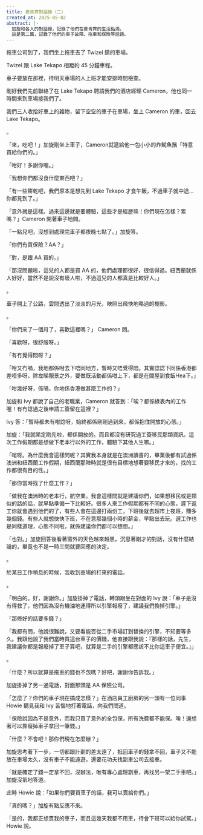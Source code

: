 ```yaml
---
title: 麥肯齊對話錄（二）
created_at: 2025-05-02
abstract: |-
  加旋和各人的對話錄，記錄了他們在麥肯齊的生活點滴。
  這是第二篇，記錄了他們的車子故障、拖車和保險等話題。
---
```


拖車公司到了，我們坐上拖車去了 Twizel 鎮的車場。

Twizel 跟 Lake Tekapo 相距約 45 分鐘車程。

車子要放在那裡，待明天車場的人上班才能安排時間檢查。

剛好我們先前聯絡了在 Lake Tekapo 聘請我們的酒店經理 Cameron，他也同一時間來到車場接我們了。

我們三人收拾好車上的雜物，留下空空的車子在車場，坐上 Cameron 的車，回去 Lake Tekapo。

。

「來，吃吧！」加旋剛坐上車子，Cameron就遞給他一包小小的炸魷魚鬚「特意買給你們的。」

「咁好！多謝你喔。」

「我想你們都沒食什麼東西吧？」

「有一些餅乾吧，我們原本是想先到 Lake Tekapo 才食午飯，不過車子就中途...你都見到了。」

「意外就是這樣。過來這邊就是要體驗，這些才是經歴嘛！你們現在怎樣？累嗎？」Cameron 開著車子地問。

「一點兒吧，沒想到處理完車子都夜晚七點了。」加旋答。

「你們有買保險？AA？」

「對，是跟 AA 買的。」

「那沒問題啦，這兒的人都是買 AA 的，他們處理都很好，很信得過。紐西蘭就係人好好，當然不是說沒有壞人啦，不過這兒的人都真是比較好人。」

。

車子開上了公路，雲間透出了淡淡的月光，映照出飛快地略過的樹影。

。

「你們來了一個月了，喜歡這裡嗎？」 Cameron 問。

「喜歡呀，很舒服呀。」

「有冇覺得悶呀？」

「咁又冇喎，我地都係咁去下唔同地方，暫時又唔覺得悶。其實諗諗下同係香港都差唔多呀，除左睇靚景之外，要做既活動都係咁上下，都是在間屋到食飯Hea下。」

「咁幾好呀，係喎，你地係香港做甚麼工作的？」

加旋和 Ivy 都說了自己的老職業，Cameron 就答到：「唉？都係綠表內的工作喔！有冇諗過之後申請工簽留在這裡？」

Ivy 答：「暫時都未有咁諗呀，始終都係剛剛過到來，都係抱住開放的心態。」

加旋：「我就睇定啲先啦，都係開放的。而且都沒有研究過工簽移民那類資訊。這次工作假期都是想做下老本行以外的工作，體驗下其他人生嘛。」

「啱呀。為什麼我會這樣問呢？其實我本身就是在澳洲讀書的，畢業後都有試過係澳洲和紐西蘭工作假期，紐西蘭那陣時就是很有目標地想著要移民才來的，找的工作都很有目的性。」

「那你當時找了什麼工作？」

「做我在澳洲時的老本行，航空業。我會這樣問就是建議你們，如果想移民或是類似的路的話，就早點準備一下比較好。很多人來工作假期都有不同的心態，遲下返工你就會遇到他們的了，有些人會在這邊打兩份工，下班後就去超市上夜班，賺多幾個錢。有些人就想快快下班，不在意那幾個小時的薪金，早點出去玩。選工作也是同樣道理，心態不同啦，就係建議你們都可以想想。」

「也對。」加旋回答後看著窗外的天色越來越黑，沉思著剛才的對話，沒有什麼結論的，畢竟也不是一時三間就要回應的決定。

。

於某日工作稍息的時候，我收到車場的打來的電話。

。

「明白的。好，謝謝你。」加旋掛掉了電話，轉頭跟坐在對面的 Ivy 說：「車子是沒有得救了，他們因為沒有機油地運得所以引擎報癈了，建議我們換掉引擎。」

「那修好的話要多錢？」

「我都有問，他說很難說，又要看能否從二手市場訂到替換的引擎，不知要等多久。我跟他說了我們當時買這台車子的價錢，他直接跟我說：『那樣的話，先生，我建議你都是報癈掉了車子算吧，就算是二手的引擎都應該不比你這車子便宜。』」

。

「什麼？所以就算是拖車的錢也不包嗎？好吧，謝謝你告訴我。」

加旋掛掉了另一通電話，對面那頭是 AA 保險公司。

「怎麼了？你們的車子現在搞成怎樣？」在酒店員工廚房的另一頭有一位同事 Howie 聽見我和 Ivy 苦惱地打著電話，向我們問道。

「保險說因為不是意外，而我只買了意外的全包保，所有洗費都不能保。唉！還想著可以靠癈掉車子拿回一筆錢。」

「什麼？不會吧！那你們現在怎麼辦？」

加旋思考著下一步，一切都跟計劃的差太遠了，抵回車子的錢拿不回，車子又不能放在車場太久，沒有車子不能遠遊，還要花功夫找劏車公司去接車。

「就是確定了錢一定拿不回，沒辦法，唯有專心處理劏車，再找另一架二手車吧。」加旋沒氣地答道。

此時 Howie 說：「如果你們要買車子的話，我可以賣給你們。」

「真的嗎？」加旋有點反應不來。

「是的，我都正想賣我的車子，而且這幾天我都不用車，待會下班可以給你試駕。」Howie 說。
